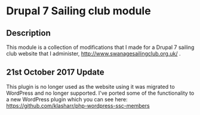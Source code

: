 Drupal 7 Sailing club module
====================================

## Description 

This module is a collection of modifications that I made for a Drupal 7 sailing club website that I administer, http://www.swanagesailingclub.org.uk/ . 


## 21st October 2017 Update

This plugin is no longer used as the website using it was migrated to WordPress and no longer supported. I've ported some of the functionality to a new WordPress plugin which you can see here: https://github.com/klasharr/php-wordpress-ssc-members
